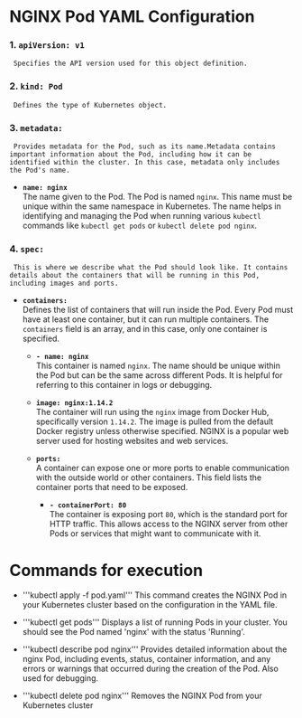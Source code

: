 
# NGINX Pod YAML Configuration

### 1. `apiVersion: v1`
     Specifies the API version used for this object definition.  


### 2. `kind: Pod`
     Defines the type of Kubernetes object.  


### 3. `metadata:`
     Provides metadata for the Pod, such as its name.Metadata contains important information about the Pod, including how it can be identified within the cluster. In this case, metadata only includes the Pod's name.

- **`name: nginx`**  
     The name given to the Pod. The Pod is named `nginx`. This name must be unique within the same namespace in Kubernetes. The name helps in identifying and managing the Pod when running various `kubectl` commands like `kubectl get pods` or `kubectl delete pod nginx`.

### 4. `spec:`
     This is where we describe what the Pod should look like. It contains details about the containers that will be running in this Pod, including images and ports.

- **`containers:`**  
     Defines the list of containers that will run inside the Pod. Every Pod must have at least one container, but it can run multiple containers. The `containers` field is an array, and in this case, only one container is specified.

  - **`- name: nginx`**  
     This container is named `nginx`. The name should be unique within the Pod but can be the same across different Pods. It is helpful for referring to this container in logs or debugging.

  - **`image: nginx:1.14.2`**  
     The container will run using the `nginx` image from Docker Hub, specifically version `1.14.2`. The image is pulled from the default Docker registry unless otherwise specified. NGINX is a popular web server used for hosting websites and web services.

  - **`ports:`**  
     A container can expose one or more ports to enable communication with the outside world or other containers. This field lists the container ports that need to be exposed.

    - **`- containerPort: 80`**  
      The container is exposing port `80`, which is the standard port for HTTP traffic. This allows access to the NGINX server from other Pods or services that might want to communicate with it.


# Commands for execution

- '''kubectl apply -f pod.yaml'''
This command creates the NGINX Pod in your Kubernetes cluster based on the configuration in the YAML file.

- '''kubectl get pods'''
Displays a list of running Pods in your cluster. You should see the Pod named 'nginx' with the status 'Running'.

- '''kubectl describe pod nginx'''
Provides detailed information about the nginx Pod, including events, status, container information, and any errors or warnings that occurred during the creation of the Pod. Also used for debugging.

- '''kubectl delete pod nginx'''
Removes the NGINX Pod from your Kubernetes cluster